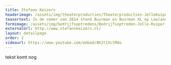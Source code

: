 ```yaml
---
title: Stefano Keizers
headerimage: /assets/img/theaterproducties/Theaterproducties-JelleKuiper-StefanoKeizers.jpg
teasertext: In de zomer van 2014 stond Buurman en Buurman XL op Lowlands en de Parade.
formimage: /assets/img/bedrijfsoptredens/Bedrijfsoptreden-Jelle-Kuiper-fakespeech.jpg
externalUrl: http://www.stefanokeizers.nl/
layout: detailpage
order: 2
videourl: https://www.youtube.com/embed/8K2t1XctMdo
---
```


tekst komt nog